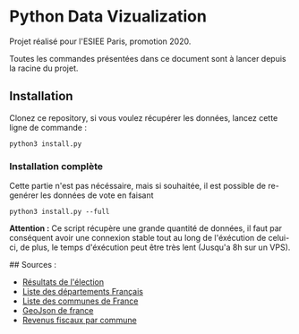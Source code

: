 # Python Data Vizualization

Projet réalisé pour l'ESIEE Paris, promotion 2020.

Toutes les commandes présentées dans ce document sont à lancer depuis la racine du projet.


## Installation

Clonez ce repository, si vous voulez récupérer les données, lancez cette ligne de commande :

```shell
python3 install.py
```

### Installation complète

Cette partie n'est pas nécéssaire, mais si souhaitée, il est possible de re-genérer les données de vote en faisant 

```shell
python3 install.py --full
```

**Attention :** Ce script récupère une grande quantité de données, il faut par conséquent avoir une connexion stable tout au long de l'éxécution de celui-ci, de plus, le temps d'éxécution peut être très lent (Jusqu'a 8h sur un VPS).


## Sources :
  * [Résultats de l'élection](https://www.interieur.gouv.fr/Elections/Les-resultats/Presidentielles/elecresult__presidentielle-2017/(path)/presidentielle-2017/index.html)
  * [Liste des départements Français](https://www.data.gouv.fr/fr/datasets/departements-de-france/)
  * [Liste des communes de France](https://www.data.gouv.fr/fr/datasets/communes-de-france-base-des-codes-postaux/)
  * [GeoJson de france](https://github.com/gregoiredavid/france-geojson)
  * [Revenus fiscaux par commune](https://www.data.gouv.fr/fr/datasets/l-impot-sur-le-revenu-par-collectivite-territoriale/)


